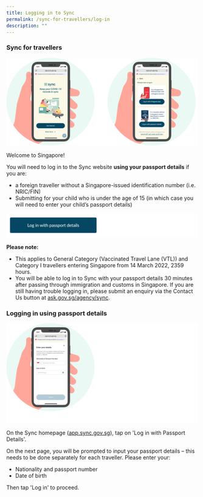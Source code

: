 ```yaml
---
title: Logging in to Sync
permalink: /sync-for-travellers/log-in
description: ""
---
```

### **Sync for travellers**
![](/images/Combined_travellers.png)

Welcome to Singapore! 

You will need to log in to the Sync website **using your passport details** if you are:

* a foreign traveller without a Singapore-issued identification number (i.e. NRIC/FIN)
* Submitting for your child who is under the age of 15 (in which case you will need to enter your child’s passport details)

[![](/images/Log%20in%20button%20-%20Passport.png)](https://app.sync.gov.sg/non-singpass-login)

**Please note:** 
* This applies to General Category (Vaccinated Travel Lane (VTL)) and Category I travellers entering Singapore from 14 March 2022, 2359 hours.
* You will be able to log in to Sync with your passport details 30 minutes after passing through immigration and customs in Singapore. If you are still having trouble logging in, please submit an enquiry via the Contact Us button at [ask.gov.sg/agency/sync](https://ask.gov.sg/agency/sync).


### **Logging in using passport details**
![](/images/Passport%20details.png)

On the Sync homepage ([app.sync.gov.sg](app.sync.gov.sg)), tap on 'Log in with Passport Details'.

On the next page, you will be prompted to input your passport details – this needs to be done separately for each traveller. Please enter your:
* Nationality and passport number
* Date of birth

Then tap 'Log in' to proceed.